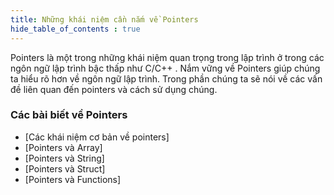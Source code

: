 ```yaml
---
title: Những khái niệm cần nắm về Pointers 
hide_table_of_contents : true
---
```


Pointers là một trong những khái niệm quan trọng trong lập trình ở trong các ngôn ngữ lập trình bậc thấp như C/C++ . Nắm vững về Pointers giúp chúng ta hiểu rõ hơn về ngôn ngữ lập trình. Trong phần chúng ta sẽ nói về các vấn đề liên quan đến pointers và cách sử dụng chúng.
### Các bài biết về Pointers
- [Các khái niệm cơ bản về pointers]
- [Pointers và Array]
- [Pointers và String]
- [Pointers và Struct]
- [Pointers và Functions]